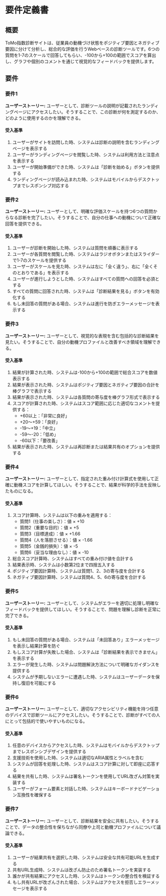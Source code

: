 # 要件定義書

## 概要

ToMo指数診断サイトは、従業員の動機づけ状態をポジティブ要因とネガティブ要因に分けて分析し、総合的な評価を行うWebベースの診断ツールです。6つの質問を1-7のスケールで回答してもらい、-100から+100の範囲でスコアを算出し、グラフや個別のコメントを通じて視覚的なフィードバックを提供します。

## 要件

### 要件1

**ユーザーストーリー:** ユーザーとして、診断ツールの説明が記載されたランディングページにアクセスしたい。そうすることで、この診断が何を測定するのか、どのように使用するのかを理解できる。

#### 受入基準

1. ユーザーがサイトを訪問した時、システムは診断の説明を含むランディングページを表示する
2. ユーザーがランディングページを閲覧した時、システムは利用方法と注意点を表示する
3. ユーザーが開始準備ができた時、システムは「診断を始める」ボタンを提供する
4. ランディングページが読み込まれた時、システムはモバイルからデスクトップまでレスポンシブ対応する

### 要件2

**ユーザーストーリー:** ユーザーとして、明確な評価スケールを持つ6つの質問からなる診断を完了したい。そうすることで、自分の仕事への動機について正確な回答を提供できる。

#### 受入基準

1. ユーザーが診断を開始した時、システムは質問を順番に表示する
2. ユーザーが各質問を閲覧した時、システムはラジオボタンまたはスライダーで1-7のスケールを提供する
3. ユーザーがスケールを見た時、システムは左に「全く違う」、右に「全くそのとおりである」を表示する
4. ユーザーが進行しようとした時、システムはすべての質問への回答を必須とする
5. すべての質問に回答された時、システムは「診断結果を見る」ボタンを有効化する
6. もし未回答の質問がある場合、システムは進行を防ぎエラーメッセージを表示する

### 要件3

**ユーザーストーリー:** ユーザーとして、視覚的な表現を含む包括的な診断結果を見たい。そうすることで、自分の動機プロファイルと改善すべき領域を理解できる。

#### 受入基準

1. 結果が計算された時、システムは-100から+100の範囲で総合スコアを数値表示する
2. 結果が表示された時、システムはポジティブ要因とネガティブ要因の合計を棒グラフで表示する
3. 結果が表示された時、システムは各質問の寄与度を棒グラフ形式で表示する
4. スコアが計算された時、システムはスコア範囲に応じた適切なコメントを提供する：
   - +60以上：「非常に良好」
   - +20〜+59：「良好」
   - -19〜+19：「中立」
   - -59〜-20：「低め」
   - -60以下：「要改善」
5. 結果が表示された時、システムは再診断または結果共有のオプションを提供する

### 要件4

**ユーザーストーリー:** ユーザーとして、指定された重み付け計算式を使用して正確に動機スコアを計算してほしい。そうすることで、結果が科学的手法を反映したものになる。

#### 受入基準

1. スコア計算時、システムは以下の重みを適用する：
   - 質問1（仕事の楽しさ）：値 × +10
   - 質問2（重要な目的）：値 × +5
   - 質問3（目標達成）：値 × +1.66
   - 質問4（人を落胆させる）：値 × -1.66
   - 質問5（金銭的損失）：値 × -5
   - 質問6（妥当な理由なし）：値 × -10
2. 総合スコア計算時、システムはすべての重み付け値を合計する
3. 結果表示時、システムは小数第2位まで四捨五入する
4. ポジティブ要因計算時、システムは質問1、2、3の寄与度を合計する
5. ネガティブ要因計算時、システムは質問4、5、6の寄与度を合計する

### 要件5

**ユーザーストーリー:** ユーザーとして、システムがエラーを適切に処理し明確なフィードバックを提供してほしい。そうすることで、問題を理解し診断を正常に完了できる。

#### 受入基準

1. もし未回答の質問がある場合、システムは「未回答あり」エラーメッセージを表示し結果計算を防ぐ
2. もしスコア計算が失敗した場合、システムは「診断結果を表示できません」を表示する
3. エラーが発生した時、システムは問題解決方法について明確なガイダンスを提供する
4. システムが予期しないエラーに遭遇した時、システムはユーザーデータを保持し復旧を可能にする

### 要件6

**ユーザーストーリー:** ユーザーとして、適切なアクセシビリティ機能を持つ任意のデバイスで診断ツールにアクセスしたい。そうすることで、診断がすべての人にとって包括的で使いやすいものになる。

#### 受入基準

1. 任意のデバイスからアクセスした時、システムはモバイルからデスクトップまでレスポンシブデザインを提供する
2. 支援技術を使用した時、システムは適切なARIA属性とラベルを含む
3. システムが回答を処理した時、システムはスコア計算に対して即座に応答する
4. 結果を共有した時、システムは署名トークンを使用してURL改ざん対策を実装する
5. ユーザーがフォーム要素と対話した時、システムはキーボードナビゲーション互換性を確保する

### 要件7

**ユーザーストーリー:** ユーザーとして、診断結果を安全に共有したい。そうすることで、データの整合性を保ちながら同僚や上司と動機プロファイルについて議論できる。

#### 受入基準

1. ユーザーが結果共有を選択した時、システムは安全な共有可能URLを生成する
2. 共有URL生成時、システムは改ざん防止のため署名トークンを実装する
3. 誰かが共有結果にアクセスした時、システムはトークンの整合性を検証する
4. もし共有URLが改ざんされた場合、システムはアクセスを拒否しエラーメッセージを表示する